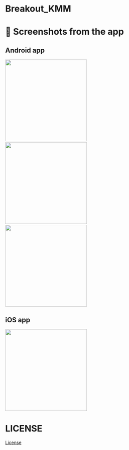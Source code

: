 # Breakout_KMM

# :camera_flash: Screenshots from the app

## Android app

<img src="https://user-images.githubusercontent.com/65572088/212256644-15f5ea61-f2d6-4590-b24f-b95357b11ad5.png" width="260">&emsp;<img src="https://user-images.githubusercontent.com/65572088/212256827-a1bb264c-73fa-45f2-85a4-aac1d6bb6411.png" width="260">&emsp;<img src="https://user-images.githubusercontent.com/65572088/212256925-26af4604-606e-40b7-99a4-8271c78a6ef4.png" width="260">

## iOS app

<img src="https://user-images.githubusercontent.com/65572088/212257019-956b862a-0119-4977-8448-fcc6e65ae8dd.png" width="260">

# LICENSE
[License](LICENSE)
